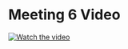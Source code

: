 # Meeting 6 Video

[![Watch the video](https://img.youtube.com/vi/2pmgWVHPQ5I/0.jpg)](https://www.youtube.com/watch?v=2pmgWVHPQ5I)
